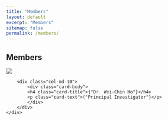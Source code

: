 ```yaml
---
title: "Members"
layout: default
excerpt: "Members"
sitemap: false
permalink: /members/
---
```


<!-- Members -->

<h2><a id="members"></a>Members</h2>

<div class="card team-member-card">
    <div class="row mt-3">
        <div class="col-md-2">
            <a href={{member.url}}>
                <img src="http://wchoEvo.github.io/images/members/who.jpg"
                    class="card-img img-responsive img-thumbnail"
                    style="filter: grayscale(100%); max-width: 100px;"/>
            </a>
        </div>

        <div class="col-md-10">
            <div class="card-body">
            <h4 class="card-title">{"Dr. Wei-Chin Ho"}</h4>
            <p class="card-text">{"Principal Investigator"}</p>
            </div>
        </div>
    </div>
</div>




[comment]: # (The design is based on https://www.allanlab.org/aboutwebsite.html)
